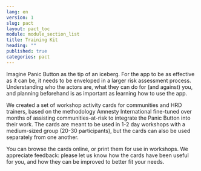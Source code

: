 ```yaml
---
lang: en
version: 1
slug: pact
layout: pact_toc
module: module_section_list
title: Training Kit
heading: ""
published: true
categories: pact
---
```



Imagine Panic Button as the tip of an iceberg. For the app to be as effective as it can be, it needs to be enveloped in a larger risk assessment process. Understanding who the actors are, what they can do for (and against) you, and planning beforehand is as important as learning how to use the app.

We created a set of workshop activity cards for communities and HRD trainers, based on the methodology Amnesty International fine-tuned over months of assisting communities-at-risk to integrate the Panic Button into their work. The cards are meant to be used in 1-2 day workshops with a medium-sized group (20-30 participants), but the cards can also be used separately from one another.

You can browse the cards online, or print them for use in workshops. We appreciate feedback: please let us know how the cards have been useful for you, and how they can be improved to better fit your needs.
